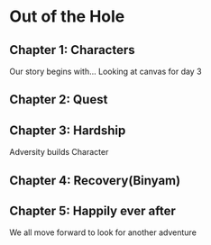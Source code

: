 # Out of the Hole

## Chapter 1: Characters

Our story begins with... Looking at canvas for day 3


## Chapter 2: Quest


## Chapter 3: Hardship
Adversity builds Character

## Chapter 4: Recovery(Binyam)


## Chapter 5: Happily ever after

We all move forward to look for another adventure
